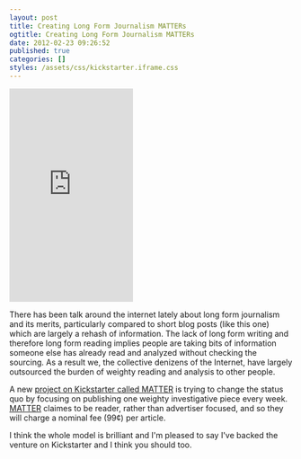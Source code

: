 ```yaml
---
layout: post
title: Creating Long Form Journalism MATTERs
ogtitle: Creating Long Form Journalism MATTERs
date: 2012-02-23 09:26:52
published: true
categories: []
styles: /assets/css/kickstarter.iframe.css
---
```


<iframe class="kick-card" frameborder="0" height="380px" src="http://www.kickstarter.com/projects/readmatter/matter/widget/card.html" width="220px"></iframe>

There has been talk around the internet lately about long form journalism and its merits, particularly compared to short blog posts (like this one) which are largely a rehash of information. The lack of long form writing and therefore long form reading implies people are taking bits of information someone else has already read and analyzed without checking the sourcing. As a result we, the collective denizens of the Internet, have largely outsourced the burden of weighty reading and analysis to other people.

A new [project on Kickstarter called MATTER](http://www.kickstarter.com/projects/readmatter/matter) is trying to change the status quo by focusing on publishing one weighty investigative piece every week. [MATTER](http://readmatter.com) claimes to be reader, rather than advertiser focused, and so they will charge a nominal fee (99&cent;) per article.

I think the whole model is brilliant and I'm pleased to say I've backed the venture on Kickstarter and I think you should too.

